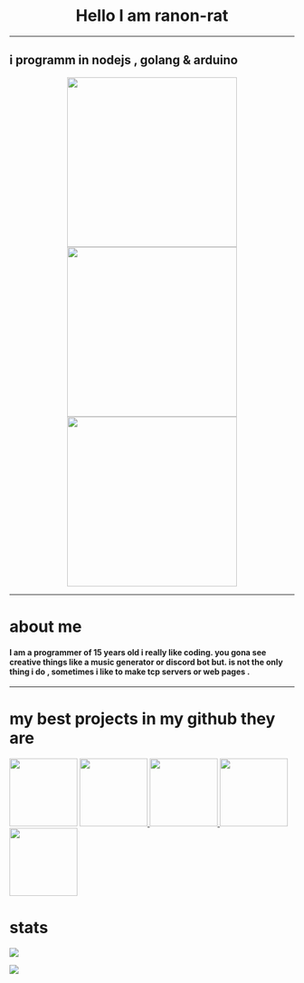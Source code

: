 
<h1  align="center">Hello I am ranon-rat</h1>

--------------------------------------------

<h2>i programm in nodejs , golang & arduino</h2>
<p align="center" >
  <img height=300 src= "https://seeklogo.com/images/N/nodejs-logo-FBE122E377-seeklogo.com.png">
  <img height=300  src="https://miro.medium.com/fit/c/262/262/1*yh90bW8jL4f8pOTZTvbzqw.png">
  <img height=300 src = "https://brandslogos.com/wp-content/uploads/images/large/arduino-logo-1.png">
</p>

---------------------------------------------

<h1> about me</h1>
<h4> I am a programmer of 15 years old i really like coding. you gona see creative things like a music generator or discord bot but. is not the only thing i do , sometimes i like to make tcp servers or web pages .</h4>

---------------------------------------------

<h1> my best projects in my github they are </h1>
<p >                 
<a href="https://github.com/pythonBoy123/redditReplaceHumans">
  <img height=120 src="https://github-readme-stats.vercel.app/api/pin/?username=ranon-rat&repo=redditReplaceHumans&show_owner=true"></a>
 </a>
<a href="https://ranon-rat.github.io/monkeyPage/">
   <img height=120 src="https://github-readme-stats.vercel.app/api/pin/?username=ranon-rat&repo=monkeyPage&show_owner=true">
 </a>
<a href="https://github.com/ranon-rat/golang-spyware">
   <img height=120 src="https://github-readme-stats.vercel.app/api/pin/?username=ranon-rat&repo=golang-spyware&show_owner=true">
 </a>
<a href="https://github.com/ranon-rat/echo-server-go"
  <img height=120 src="https://github-readme-stats.vercel.app/api/pin/?username=ranon-rat&repo=echo-server-go&show_owner=true">
 </a>
<a href="https://github.com/ranon-rat/when-haces-tus-momos-en-consola">
  <img height=120 src="https://github-readme-stats.vercel.app/api/pin/?username=ranon-rat&repo=when-haces-tus-momos-en-consola&show_owner=true">
</a>
<a href="https://github.com/ranon-rat/golang-remote">
  <img height=120 src="https://github-readme-stats.vercel.app/api/pin/?username=ranon-rat&repo=golang-remote&show_owner=true">
  </a>
  </p>
  
<h1> stats</h1>

<p>
<img src="https://github-readme-stats.vercel.app/api/top-langs/?username=ranon-rat&layout=compact ">
</p>
<p>
<img src="https://github-readme-stats.vercel.app/api?username=ranon-rat&count_private=true&show_icons=true">
</p>

